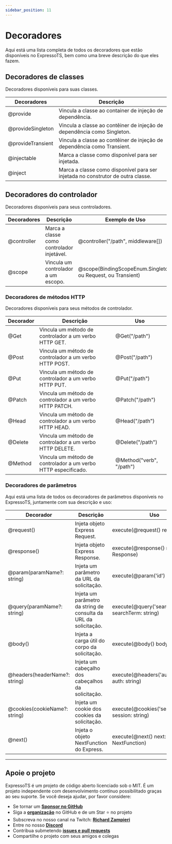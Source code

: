 ```yaml
---
sidebar_position: 11
---
```


# Decoradores

Aqui está uma lista completa de todos os decoradores que estão disponíveis no ExpressoTS, bem como uma breve descrição do que eles fazem.

## Decoradores de classes

Decoradores disponíveis para suas classes.

| Decoradores       | Descrição                                                                       |
| ----------------- | ------------------------------------------------------------------------------- |
| @provide          | Vincula a classe ao container de injeção de dependência.                        |
| @provideSingleton | Vincula a classe ao contêiner de injeção de dependência como Singleton.         |
| @provideTransient | Vincula a classe ao contêiner de injeção de dependência como Transient.         |
| @injectable       | Marca a classe como disponível para ser injetada.                               |
| @inject           | Marca a classe como disponível para ser injetada no construtor de outra classe. |

## Decoradores do controlador

Decoradores disponíveis para seus controladores.

| Decoradores | Descrição                                  | Exemplo de Uso                                               |
| ----------- | ------------------------------------------ | ------------------------------------------------------------ |
| @controller | Marca a classe como controlador injetável. | @controller("/path", middleware[])                           |
| @scope      | Vincula um controlador a um escopo.        | @scope(BindingScopeEnum.Singleton, ou Request, ou Transient) |

### Decoradores de métodos HTTP

Decoradores disponíveis para seus métodos de controlador.

| Decorador | Descrição                                                      | Uso                      |
| --------- | -------------------------------------------------------------- | ------------------------ |
| @Get      | Vincula um método de controlador a um verbo HTTP GET.          | @Get("/path")            |
| @Post     | Vincula um método de controlador a um verbo HTTP POST.         | @Post("/path")           |
| @Put      | Vincula um método de controlador a um verbo HTTP PUT.          | @Put("/path")            |
| @Patch    | Vincula um método de controlador a um verbo HTTP PATCH.        | @Patch("/path")          |
| @Head     | Vincula um método de controlador a um verbo HTTP HEAD.         | @Head("/path")           |
| @Delete   | Vincula um método de controlador a um verbo HTTP DELETE.       | @Delete("/path")         |
| @Method   | Vincula um método de controlador a um verbo HTTP especificado. | @Method("verb", "/path") |

### Decoradores de parâmetros

Aqui está uma lista de todos os decoradores de parâmetros disponíveis no ExpressoTS, juntamente com sua descrição e uso:

| Decorador                     | Descrição                                                        | Uso                                              |
| ----------------------------- | ---------------------------------------------------------------- | ------------------------------------------------ |
| @request()                    | Injeta objeto Express Request.                                   | execute(@request() req: Request)                 |
| @response()                   | Injeta objeto Express Response.                                  | execute(@response() res: Response)               |
| @param(paramName?: string)    | Injeta um parâmetro da URL da solicitação.                       | execute(@param('id') id: string)                 |
| @query(paramName?: string)    | Injeta um parâmetro da string de consulta da URL da solicitação. | execute(@query('searchTerm') searchTerm: string) |
| @body()                       | Injeta a carga útil do corpo da solicitação.                     | execute(@body() body: MyDTO)                     |
| @headers(headerName?: string) | Injeta um cabeçalho dos cabeçalhos da solicitação.               | execute(@headers('authorization') auth: string)  |
| @cookies(cookieName?: string) | Injeta um cookie dos cookies da solicitação.                     | execute(@cookies('session') session: string)     |
| @next()                       | Injeta o objeto NextFunction do Express.                         | execute(@next() next: NextFunction)              |

---

## Apoie o projeto

ExpressoTS é um projeto de código aberto licenciado sob o MIT. É um projeto independente com desenvolvimento contínuo possibilitado graças ao seu suporte. Se você deseja ajudar, por favor considere:

-   Se tornar um **[Sponsor no GitHub](https://github.com/sponsors/expressots)**
-   Siga a **[organização](https://github.com/expressots)** no GitHub e de um Star ⭐ no projeto
-   Subscreva no nosso canal na Twitch: **[Richard Zampieri](https://www.twitch.tv/richardzampieri)**
-   Entre no nosso **[Discord](https://discord.com/invite/PyPJfGK)**
-   Contribua submetendo **[issues e pull requests](https://github.com/expressots/expressots/issues/new/choose)**
-   Compartilhe o projeto com seus amigos e colegas
